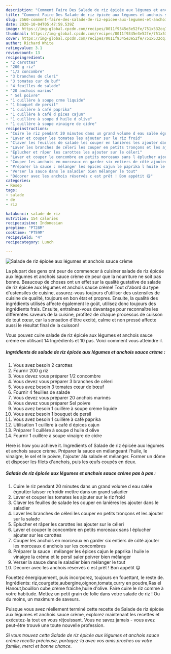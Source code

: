 ```yaml
---
description: "Comment Faire Des Salade de riz épicée aux légumes et anchois sauce crème"
title: "Comment Faire Des Salade de riz épicée aux légumes et anchois sauce crème"
slug: 2560-comment-faire-des-salade-de-riz-epicee-aux-legumes-et-anchois-sauce-creme
date: 2020-10-04T05:47:59.539Z
image: https://img-global.cpcdn.com/recipes/0011f9345e3e52fe/751x532cq70/salade-de-riz-epicee-aux-legumes-et-anchois-sauce-creme-photo-principale-de-la-recette.jpg
thumbnail: https://img-global.cpcdn.com/recipes/0011f9345e3e52fe/751x532cq70/salade-de-riz-epicee-aux-legumes-et-anchois-sauce-creme-photo-principale-de-la-recette.jpg
cover: https://img-global.cpcdn.com/recipes/0011f9345e3e52fe/751x532cq70/salade-de-riz-epicee-aux-legumes-et-anchois-sauce-creme-photo-principale-de-la-recette.jpg
author: Richard White
ratingvalue: 3.1
reviewcount: 13
recipeingredient:
- "2 carottes"
- "200 g riz"
- "1/2 concombre"
- "3 branches de cleri"
- "3 tomates cur de buf"
- "4 feuilles de salade"
- "20 anchois marins"
- " Sel poivre"
- "1 cuillère à soupe crme liquide"
- "1 bouquet de persil"
- "1 cuillère à café paprika"
- "1 cuillère à café d pices cajun"
- "1 cuillère à soupe d huile d olive"
- "1 cuillère à soupe vinaigre de cidre"
recipeinstructions:
- "Cuire le riz pendant 20 minutes dans un grand volume d eau salée égoutter laisser refroidir mettre dans un grand saladier"
- "Laver et couper les tomates les ajouter sur le riz froid"
- "Claver les feuilles de salade les couper en lanières les ajouter dans le saladier"
- "Laver les branches de céleri les couper en petits tronçons et les ajouter sur la salade"
- "Éplucher et râper les carottes les ajouter sur le céleri"
- "Laver et couper le concombre en petits morceaux sans l éplucher ajouter sur les carottes"
- "Couper les anchois en morceaux en garder six entiers de côté ajouter les morceaux d anchois sur les concombres"
- "Préparer la sauce : mélanger les épices cajun le paprika l huile le vinaigre la crème et le persil saler poivrer bien mélanger"
- "Verser la sauce dans le saladier bien mélanger le tout"
- "Décorer avec les anchois réservés c est prêt ! Bon appétit 😋"
categories:
- Resep
tags:
- salade
- de
- riz

katakunci: salade de riz 
nutrition: 154 calories
recipecuisine: Indonesian
preptime: "PT28M"
cooktime: "PT59M"
recipeyield: "4"
recipecategory: Lunch

---
```



![Salade de riz épicée aux légumes et anchois sauce crème](https://img-global.cpcdn.com/recipes/0011f9345e3e52fe/751x532cq70/salade-de-riz-epicee-aux-legumes-et-anchois-sauce-creme-photo-principale-de-la-recette.jpg)

La plupart des gens ont peur de commencer à cuisiner salade de riz épicée aux légumes et anchois sauce crème de peur que la nourriture ne soit pas bonne. Beaucoup de choses ont un effet sur la qualité gustative de salade de riz épicée aux légumes et anchois sauce crème! Tout d'abord du type d'ustensiles de cuisine, assurez-vous toujours d'utiliser des ustensiles de cuisine de qualité, toujours en bon état et propres. Ensuite, la qualité des ingrédients utilisés affecte également le goût, utilisez donc toujours des ingrédients frais. Ensuite, entraînez-vous davantage pour reconnaître les différentes saveurs de la cuisine, profitez de chaque processus de cuisson de tout cœur, car la sensation d'être excité, calme et non pressé affecte aussi le résultat final de la cuisson!

<!--inarticleads1-->

Vous pouvez cuire salade de riz épicée aux légumes et anchois sauce crème en utilisant 14 Ingrédients et 10 pas. Voici comment vous atteindre il.

##### Ingrédients de salade de riz épicée aux légumes et anchois sauce crème :

1. Vous avez besoin 2 carottes
1. Fournir 200 g riz
1. Vous devez vous préparer 1/2 concombre
1. Vous devez vous préparer 3 branches de céleri
1. Vous avez besoin 3 tomates cœur de bœuf
1. Fournir 4 feuilles de salade
1. Vous devez vous préparer 20 anchois marinés
1. Vous devez vous préparer  Sel poivre
1. Vous avez besoin 1 cuillère à soupe crème liquide
1. Vous avez besoin 1 bouquet de persil
1. Vous avez besoin 1 cuillère à café paprika
1. Utilisation 1 cuillère à café d épices cajun
1. Préparer 1 cuillère à soupe d huile d olive
1. Fournir 1 cuillère à soupe vinaigre de cidre


Here is how you achieve it. Ingredients of Salade de riz épicée aux légumes et anchois sauce crème. Préparer la sauce en mélangeant l&#39;huile, le vinaigre, le sel et le poivre, l&#39;ajouter àla salade et mélanger. Former un dôme et disposer les filets d&#39;anchois, puis les œufs coupés en deux. 

<!--inarticleads2-->

##### Salade de riz épicée aux légumes et anchois sauce crème pas à pas :

1. Cuire le riz pendant 20 minutes dans un grand volume d eau salée égoutter laisser refroidir mettre dans un grand saladier
1. Laver et couper les tomates les ajouter sur le riz froid
1. Claver les feuilles de salade les couper en lanières les ajouter dans le saladier
1. Laver les branches de céleri les couper en petits tronçons et les ajouter sur la salade
1. Éplucher et râper les carottes les ajouter sur le céleri
1. Laver et couper le concombre en petits morceaux sans l éplucher ajouter sur les carottes
1. Couper les anchois en morceaux en garder six entiers de côté ajouter les morceaux d anchois sur les concombres
1. Préparer la sauce : mélanger les épices cajun le paprika l huile le vinaigre la crème et le persil saler poivrer bien mélanger
1. Verser la sauce dans le saladier bien mélanger le tout
1. Décorer avec les anchois réservés c est prêt ! Bon appétit 😋


Fouettez énergiquement, puis incorporez, toujours en fouettant, le reste de. Ingrédients: riz,courgette,aubergine,oignon,tomate,curry en poudre,Ras el Hanout,bouillon cube,crème fraîche,huile d&#39;olive. Faire cuire le riz comme à votre habitude. Mettez un petit grain de folie dans votre salade de riz ! Ou du moins, un maximum de saveurs. 

<!--inarticleads1-->

<p>
Puisque vous avez réellement terminé cette recette de Salade de riz épicée aux légumes et anchois sauce crème, explorez maintenant les recettes et exécutez-la tout en vous réjouissant. Vous ne savez jamais - vous avez peut-être trouvé une toute nouvelle profession.
</p>

<p>
<i>Si vous trouvez cette Salade de riz épicée aux légumes et anchois sauce crème recette précieuse, partagez-la avec vos amis proches ou votre famille, merci et bonne chance.</i>
</p>
